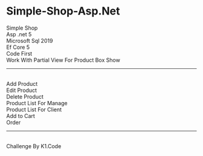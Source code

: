 # Simple-Shop-Asp.Net
Simple Shop <br> Asp .net 5 <br> Microsoft Sql 2019 <br> Ef Core 5<br>Code First<br>Work With Partial View For Product Box Show <hr><br>Add Product<br>Edit Product <br>Delete Product<br> Product List For Manage <br> Product List For Client <br>Add to Cart <br> Order<br>
<hr>
<br>
Challenge By K1.Code
